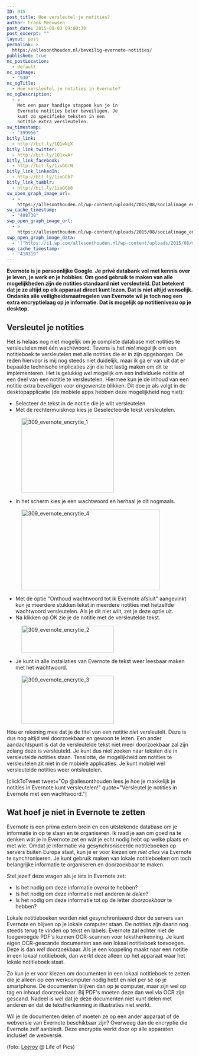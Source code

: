 ```yaml
---
ID: 915
post_title: Hoe versleutel je notities?
author: Frank Meeuwsen
post_date: 2015-08-03 09:00:30
post_excerpt: ""
layout: post
permalink: >
  https://allesonthouden.nl/beveilig-evernote-notities/
published: true
nc_postLocation:
  - default
nc_ogImage:
  - "930"
nc_ogTitle:
  - Hoe versleutel je notities in Evernote?
nc_ogDescription:
  - >
    Met een paar handige stappen kun je in
    Evernote notities beter beveiligen. Je
    kunt zo specifieke teksten in een
    notitie extra versleutelen.
sw_timestamp:
  - "399956"
bitly_link:
  - http://bit.ly/1Q1wNiX
bitly_link_twitter:
  - http://bit.ly/1Q1xwAr
bitly_link_facebook:
  - http://bit.ly/1iuGGrN
bitly_link_linkedIn:
  - http://bit.ly/1iuGGb7
bitly_link_tumblr:
  - http://bit.ly/1iuGGb8
sw_open_graph_image_url:
  - >
    https://allesonthouden.nl/wp-content/uploads/2015/08/socialimage_encryptie.png
sw_cache_timestamp:
  - "408730"
swp_open_graph_image_url:
  - >
    https://allesonthouden.nl/wp-content/uploads/2015/08/socialimage_encryptie.png
swp_open_graph_image_data:
  - '["https://i1.wp.com/allesonthouden.nl/wp-content/uploads/2015/08/socialimage_encryptie.png?fit=1920%2C1080&ssl=1",1920,1080,false]'
swp_cache_timestamp:
  - "410319"
---
```

<strong>Evernote is je persoonlijke Google. Je privé databank vol met kennis over je leven, je werk en je hobbies. Om goed gebruik te maken van alle mogelijkheden zijn de notities standaard niet versleuteld. Dat betekent dat je ze altijd op elk apparaat direct kunt lezen. Dat is niet altijd wenselijk. Ondanks alle veiligheidsmaatregelen van Evernote wil je toch nog een extra encryptielaag op je informatie. Dat is mogelijk op notitieniveau op je desktop.</strong>

<!--more-->
<h2 id="versleuteljenotities">Versleutel je notities</h2>
Het is helaas nog niet mogelijk om je complete database met notities te versleutelen met één wachtwoord. Tevens is het <em>niet</em> mogelijk om een notitieboek te versleutelen met alle notities die er in zijn opgeborgen. De reden hiervoor is mij nog steeds niet duidelijk, maar ik ga er van uit dat er bepaalde technische implicaties zijn die het lastig maken om dit te implementeren.
Het is gelukkig <em>wel</em> mogelijk om een individuele notitie of een deel van een notitie te versleutelen. Hiermee kun je de inhoud van een notitie extra beveiligen voor ongewenste blikken. Dit doe je als volgt in de desktopapplicatie (de mobiele apps hebben deze mogelijkheid nog niet):
<ul>
	<li>Selecteer de tekst in de notitie die je wilt versleutelen</li>
	<li>Met de rechtermuisknop kies je Geselecteerde tekst versleutelen.</li>
</ul>
<figure><img class="aligncenter size-full wp-image-919" src="http://allesonthouden.nl/wp-content/uploads/2015/08/309_evernote_encrytie_1.png" alt="309_evernote_encrytie_1" width="250" height="202" /></figure>
<ul>
	<li>In het scherm kies je een wachtwoord en herhaal je dit nogmaals.</li>
</ul>
<figure><img class="aligncenter size-full wp-image-922" src="http://allesonthouden.nl/wp-content/uploads/2015/08/309_evernote_encrytie_4.png" alt="309_evernote_encrytie_4" width="374" height="218" /></figure>
<ul>
	<li>Met de optie "Onthoud wachtwoord tot ik Evernote afsluit" aangevinkt kun je meerdere stukken tekst in meerdere notities met hetzelfde wachtwoord versleutelen. Als je dit niet wilt, zet je deze optie uit.</li>
	<li>Na klikken op OK zie je de notitie met de versleutelde tekst.</li>
</ul>
<figure><img class="aligncenter size-full wp-image-920" src="http://allesonthouden.nl/wp-content/uploads/2015/08/309_evernote_encrytie_2.png" alt="309_evernote_encrytie_2" width="250" height="73" /></figure>
<ul>
	<li>Je kunt in alle installaties van Evernote de tekst weer leesbaar maken met het wachtwoord.</li>
</ul>
<figure><figcaption><img class="aligncenter size-full wp-image-921" src="http://allesonthouden.nl/wp-content/uploads/2015/08/309_evernote_encrytie_3.png" alt="309_evernote_encrytie_3" width="250" height="129" /></figcaption></figure>Hou er rekening mee dat je de titel van een notitie <em>niet</em> versleutelt. Deze is dus nog altijd wel doorzoekbaar en gewoon te lezen. Een ander aandachtspunt is dat de versleutelde tekst niet meer doorzoekbaar zal zijn zolang deze is versleuteld. Je kunt dus niet zoeken naar teksten die in versleutelde notities staan. Tenslotte, de mogelijkheid om notities te versleutelen zit niet in de mobiele applicaties. Je kunt mobiel wel versleutelde notities weer ontsleutelen.

[clickToTweet tweet="Op @allesonthouden lees je hoe je makkelijk je notities in Evernote kunt versleutelen!" quote="Versleutel je notities in Evernote met een wachtwoord."]
<h2 id="wathoefjenietinevernotetezetten">Wat hoef je niet in Evernote te zetten</h2>
Evernote is een prima extern brein en een uitstekende database om je informatie in op te slaan en te organiseren. Ik raad je aan om goed na te denken wát je in Evernote zet en wát je echt nodig hebt op welke plaats en met wie. Omdat je informatie via gesynchroniseerde notitieboeken op servers buiten Europa staat, kun je er voor kiezen om <em>niet alles</em> via Evernote te synchroniseren. Je kunt gebruik maken van lokale notitieboeken om toch belangrijke informatie te organiseren en doorzoekbaar te maken.

Stel jezelf deze vragen als je iets in Evernote zet:
<ul>
	<li>Is het nodig om deze informatie <em>overal</em> te hebben?</li>
	<li>Is het nodig om deze informatie met anderen <em>te delen</em>?</li>
	<li>Is het nodig om deze informatie tot op de letter <em>doorzoekbaar</em> te hebben?</li>
</ul>
Lokale notitieboeken worden niet gesynchroniseerd door de servers van Evernote en blijven op je lokale computer staan. De notities zijn daarin nog steeds terug te vinden op tekst en labels. Evernote zal echter niet de toegevoegde PDF's kunnen OCR-scannen voor tekstherkenning. Je kunt eigen OCR-gescande documenten aan een lokaal notitieboek toevoegen. Deze is dan <em>wél</em> doorzoekbaar. Als je een koppeling maakt naar een notitie in een lokaal notitieboek, dan werkt deze alleen op het apparaat waar het lokale notitieboek staat.

Zo kun je er voor kiezen om documenten in een lokaal notitieboek te zetten die je alleen op een werkcomputer nodig hebt en niet per sé op je smartphone. De documenten blijven dan op je computer, maar zijn wel op tag en inhoud doorzoekbaar. Bij PDF's moeten deze dan wel via OCR zijn gescand. Nadeel is wel dat je deze documenten niet kunt delen met anderen en dat de tekstherkenning <em>in</em> illustraties niet werkt.

Wil je de documenten delen of moeten ze op een ander apparaat of de webversie van Evernote beschikbaar zijn? Overweeg dan de encryptie die Evernote zelf aanbiedt. Deze encryptie werkt door op alle apparaten inclusief de webversie.

(foto: <a href="http://www.lifeofpix.com/photographer/leeroy/">Leeroy</a> @ Life of Pics)